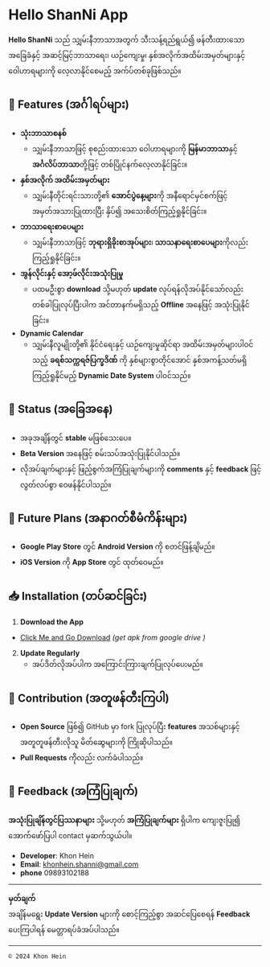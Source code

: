 # Hello ShanNi App

**Hello ShanNi** သည် သျှမ်းနီဘာသာအတွက် သီးသန့်ရည်ရွယ်၍ ဖန်တီးထားသော အခြေခံနှင့် အဆင့်မြင့်ဘာသာရေး၊ ယဉ်ကျေးမှု၊ နှစ်အလိုက်အထိမ်းအမှတ်များနှင့် ဝေါဟာရများကို လေ့လာနိုင်စေမည့် အက်ပ်တစ်ခုဖြစ်သည်။

## 🌟 Features (အင်္ဂါရပ်များ)

- **သုံးဘာသာစနစ်**  
  - သျှမ်းနီဘာသာဖြင့် စုစည်းထားသော ဝေါဟာရများကို **မြန်မာဘာသာ**နှင့် **အင်္ဂလိပ်ဘာသာ**တို့ဖြင့် တစ်ပြိုင်နက်လေ့လာနိုင်ခြင်း။  
- **နှစ်အလိုက် အထိမ်းအမှတ်များ**  
  - သျှမ်းနီတိုင်းရင်းသားတို့၏ **အောင်ပွဲနေ့များ**ကို အနီရောင်မှင်စက်ဖြင့် အမှတ်အသားပြုထားပြီး နှိပ်၍ အသေးစိတ်ကြည့်ရှုနိုင်ခြင်း။  
- **ဘာသာရေးစာပေများ**  
  - သျှမ်းနီဘာသာဖြင့် **ဘုရားရှိခိုးစာအုပ်များ**၊ **သာသနာရေးစာပေများ**ကိုလည်း ကြည့်ရှုနိုင်ခြင်း။
- **အွန်လိုင်းနှင့် အော့ဖ်လိုင်းအသုံးပြုမှု**  
  - ပထမဦးစွာ **download** သို့မဟုတ် **update** လုပ်ရန်လိုအပ်နိုင်သော်လည်း တစ်ခါပြုလုပ်ပြီးပါက အင်တာနက်မရှိသည့် **Offline** အနေဖြင့် အသုံးပြုနိုင်ခြင်း။
- **Dynamic Calendar**  
  - သျှမ်းနီလူမျိုးတို့၏ နိုင်ငံရေးနှင့် ယဉ်ကျေးမှုဆိုင်ရာ အထိမ်းအမှတ်များပါဝင်သည့် **ခရစ်သက္ကရဇ်ပြက္ခဒိဏ်** ကို နှစ်များစွာတိုင်အောင် နှစ်အကန့်သတ်မရှိ ကြည့်ရှုနိုင်မည့်  **Dynamic Date System** ပါဝင်သည်။

## 🚧 Status (အခြေအနေ)

- အခုအချိန်တွင် **stable** မဖြစ်သေးပေ။  
- **Beta Version** အနေဖြင့် စမ်းသပ်အသုံးပြုနိုင်ပါသည်။  
- လိုအပ်ချက်များနှင့် ဖြည့်စွက်အကြံပြုချက်များကို **comments** နှင့် **feedback** ဖြင့်လွတ်လပ်စွာ ဝေဖန်နိုင်ပါသည်။  

## 📅 Future Plans (အနာဂတ်စီမံကိန်းများ)

- **Google Play Store** တွင် **Android Version** ကို စတင်ဖြန့်ချိမည်။  
- **iOS Version** ကို **App Store** တွင် ထုတ်ဝေမည်။  

## 📥 Installation (တပ်ဆင်ခြင်း)

1. **Download the App** 

- [Click Me and Go Download](https://drive.google.com/file/d/1xq-tX5mlfL1zJH7ielupPlr0J5ngTvu-/view?usp=drive_link) *(get apk from google drive )* 

2. **Update Regularly**  
   - အပ်ဒိတ်လိုအပ်ပါက အကြောင်းကြားချက်ပြုလုပ်ပေးမည်။  

## 🤝 Contribution (အတူဖန်တီးကြပါ)

- **Open Source** ဖြစ်၍ GitHub မှာ fork ပြုလုပ်ပြီး **features** အသစ်များနှင့် အတူတူဖန်တီးလိုသူ မိတ်ဆွေများကို ကြိုဆိုပါသည်။  
- **Pull Requests** ကိုလည်း လက်ခံပါသည်။  

## 📧 Feedback (အကြံပြုချက်)

**အသုံးပြုချိန်တွင်ပြဿနာများ** သို့မဟုတ် **အကြံပြုချက်များ** ရှိပါက ကျေးဇူးပြု၍ အောက်ဖော်ပြပါ contact မှဆက်သွယ်ပါ။  

- **Developer**: Khon Hein  
- **Email**: khonhein.shanni@gmail.com  
- **phone** 09893102188

---

**မှတ်ချက်**  
အချိန်မရွေး **Update Version** များကို စောင့်ကြည့်စွာ အဆင်ပြေစေရန် **Feedback** ပေးကြပါရန် မေတ္တာရပ်ခံအပ်ပါသည်။  

---

`© 2024 Khon Hein`

